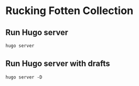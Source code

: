 # Rucking Fotten Collection

## Run Hugo server

`hugo server`

## Run Hugo server with drafts

`hugo server -D`
